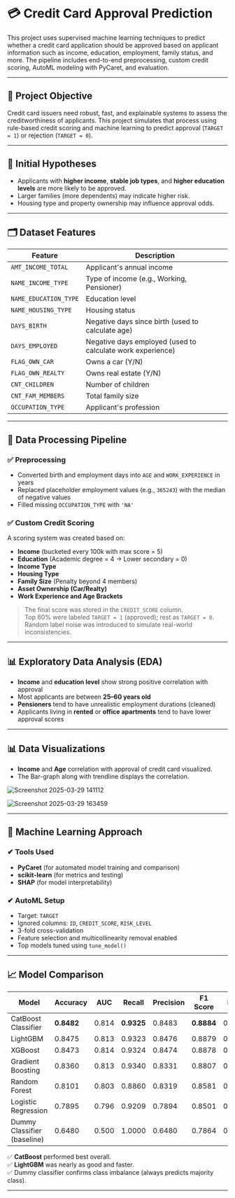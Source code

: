 # 💳 Credit Card Approval Prediction

This project uses supervised machine learning techniques to predict whether a credit card application should be approved based on applicant information such as income, education, employment, family status, and more. The pipeline includes end-to-end preprocessing, custom credit scoring, AutoML modeling with PyCaret, and evaluation.

---

## 📌 Project Objective

Credit card issuers need robust, fast, and explainable systems to assess the creditworthiness of applicants. This project simulates that process using rule-based credit scoring and machine learning to predict approval (`TARGET = 1`) or rejection (`TARGET = 0`).

---

## 🧪 Initial Hypotheses

- Applicants with **higher income**, **stable job types**, and **higher education levels** are more likely to be approved.
- Larger families (more dependents) may indicate higher risk.
- Housing type and property ownership may influence approval odds.

---

## 🗂 Dataset Features

| Feature               | Description                                 |
|----------------------|---------------------------------------------|
| `AMT_INCOME_TOTAL`    | Applicant's annual income                   |
| `NAME_INCOME_TYPE`    | Type of income (e.g., Working, Pensioner)   |
| `NAME_EDUCATION_TYPE` | Education level                             |
| `NAME_HOUSING_TYPE`   | Housing status                              |
| `DAYS_BIRTH`          | Negative days since birth (used to calculate age) |
| `DAYS_EMPLOYED`       | Negative days employed (used to calculate work experience) |
| `FLAG_OWN_CAR`        | Owns a car (Y/N)                            |
| `FLAG_OWN_REALTY`     | Owns real estate (Y/N)                      |
| `CNT_CHILDREN`        | Number of children                          |
| `CNT_FAM_MEMBERS`     | Total family size                           |
| `OCCUPATION_TYPE`     | Applicant's profession                      |

---

## 🧠 Data Processing Pipeline

### ✅ Preprocessing
- Converted birth and employment days into `AGE` and `WORK_EXPERIENCE` in years
- Replaced placeholder employment values (e.g., `365243`) with the median of negative values
- Filled missing `OCCUPATION_TYPE` with `'NA'`

### ✅ Custom Credit Scoring
A scoring system was created based on:

- **Income** (bucketed every 100k with max score = 5)
- **Education** (Academic degree = 4 → Lower secondary = 0)
- **Income Type**
- **Housing Type**
- **Family Size** (Penalty beyond 4 members)
- **Asset Ownership (Car/Realty)**
- **Work Experience and Age Brackets**

> The final score was stored in the `CREDIT_SCORE` column.  
> Top 60% were labeled `TARGET = 1` (approved); rest as `TARGET = 0`.  
> Random label noise was introduced to simulate real-world inconsistencies.

---

## 📊 Exploratory Data Analysis (EDA)

- **Income** and **education level** show strong positive correlation with approval
- Most applicants are between **25–60 years old**
- **Pensioners** tend to have unrealistic employment durations (cleaned)
- Applicants living in **rented** or **office apartments** tend to have lower approval scores

---

## 📊 Data Visualizations

- **Income** and **Age** correlation with approval of credit card visualized.
- The Bar-graph along with trendline displays the correlation.

![Screenshot 2025-03-29 141112](https://github.com/user-attachments/assets/07f1e0b9-6ded-476e-b665-e5c71b201ac0)

![Screenshot 2025-03-29 163459](https://github.com/user-attachments/assets/b8f18b2c-369c-42b9-b79f-220ac952dd1f)


---

## 🤖 Machine Learning Approach

### ✔ Tools Used
- **PyCaret** (for automated model training and comparison)
- **scikit-learn** (for metrics and testing)
- **SHAP** (for model interpretability)

### ✔ AutoML Setup
- Target: `TARGET`
- Ignored columns: `ID`, `CREDIT_SCORE`, `RISK_LEVEL`
- 3-fold cross-validation
- Feature selection and multicollinearity removal enabled
- Top models tuned using `tune_model()`

---

## 📈 Model Comparison

| Model                         | Accuracy | AUC   | Recall | Precision | F1 Score | MCC   | Kappa | Time (s) |
|------------------------------|----------|-------|--------|-----------|----------|-------|--------|----------|
| CatBoost Classifier          | **0.8482** | 0.814 | **0.9325** | 0.8483    | **0.8884** | 0.6598 | 0.6527 | 24.01    |
| LightGBM                     | 0.8475   | 0.813 | 0.9323 | 0.8476    | 0.8879   | 0.6582 | 0.6510 | 1.90     |
| XGBoost                      | 0.8473   | 0.814 | 0.9324 | 0.8474    | 0.8878   | 0.6579 | 0.6506 | 2.60     |
| Gradient Boosting            | 0.8360   | 0.813 | 0.9340 | 0.8331    | 0.8807   | 0.6316 | 0.6211 | 13.49    |
| Random Forest                | 0.8101   | 0.803 | 0.8860 | 0.8319    | 0.8581   | 0.5747 | 0.5721 | 12.93    |
| Logistic Regression          | 0.7895   | 0.796 | 0.9209 | 0.7894    | 0.8501   | 0.5210 | 0.5038 | 11.70    |
| Dummy Classifier (baseline)  | 0.6480   | 0.500 | 1.0000 | 0.6480    | 0.7864   | 0.0000 | 0.0000 | 1.17     |

✅ **CatBoost** performed best overall.  
✅ **LightGBM** was nearly as good and faster.  
✅ Dummy classifier confirms class imbalance (always predicts majority class).

---
